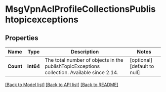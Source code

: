 # MsgVpnAclProfileCollectionsPublishtopicexceptions

## Properties
Name | Type | Description | Notes
------------ | ------------- | ------------- | -------------
**Count** | **int64** | The total number of objects in the publishTopicExceptions collection. Available since 2.14. | [optional] [default to null]

[[Back to Model list]](../README.md#documentation-for-models) [[Back to API list]](../README.md#documentation-for-api-endpoints) [[Back to README]](../README.md)

